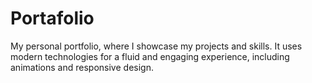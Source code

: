 # Portafolio
My personal portfolio, where I showcase my projects and skills. It uses modern technologies for a fluid and engaging experience, including animations and responsive design.
